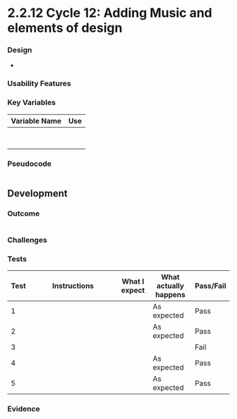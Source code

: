 # 2.2.12 Cycle 12: Adding Music and elements of design

### Design



*

### Usability Features



### Key Variables

| Variable Name | Use |
| ------------- | --- |
|               |     |
|               |     |
|               |     |
|               |     |
|               |     |
|               |     |
|               |     |
|               |     |

### Pseudocode

```
```

## Development

### Outcome

```
```

### Challenges



### Tests

<table><thead><tr><th>Test</th><th width="182">Instructions</th><th>What I expect</th><th>What actually happens</th><th>Pass/Fail</th></tr></thead><tbody><tr><td>1</td><td></td><td></td><td>As expected</td><td>Pass</td></tr><tr><td>2</td><td></td><td></td><td>As expected</td><td>Pass</td></tr><tr><td>3</td><td></td><td> </td><td></td><td>Fail</td></tr><tr><td>4</td><td></td><td></td><td>As expected</td><td>Pass</td></tr><tr><td>5</td><td></td><td></td><td>As expected</td><td>Pass</td></tr></tbody></table>

### Evidence
